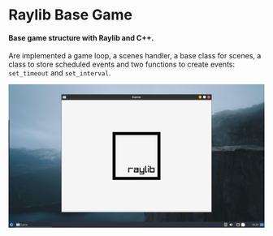 # Raylib Base Game

#### Base game structure with Raylib and C++.

Are implemented a game loop, a scenes handler, a base class for scenes, a
class to store scheduled events and two functions to create events:
`set_timeout` and `set_interval`.

<div text-align="center">
    <img alt="screenshot" src="docs/screenshot.jpg"/>
</div>
